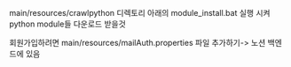 main/resources/crawlpython 디렉토리 아래의 module_install.bat 실행 시켜 python module들 다운로드 받을것

회원가입하려면 main/resources/mailAuth.properties 파일 추가하기-> 노션 백엔드에 있음
